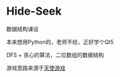 # Hide-Seek

数据结构课设

本来想用Python的，老师不给，正好学个Qt5

DFS + 贪心的算法，二位数组的数据结构

游戏思路来源于[天使游戏](https://zh.wikipedia.org/zh-hans/%E5%A4%A9%E4%BD%BF%E9%81%8A%E6%88%B2)
